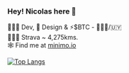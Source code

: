 ### Hey! Nicolas here 👋 

🧑🏽‍💻 Dev, 🎨 Design & ⚡️$BTC - 📍🇧🇷/🇺🇾<br>
🚴🏼‍♂️ Strava ~ 4,275kms.<br>
🕸 Find me at [minimo.io](https://minimo.io)

[![Top Langs](https://github-readme-stats.vercel.app/api/top-langs/?username=minimo-io&layout=compact&langs_count=10)](https://github.com/anuraghazra/github-readme-stats)
